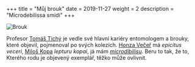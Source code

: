 +++
title = "Můj brouk"
date = 2019-11-27
weight = 2
description = "Microdebilissa smidi"
+++

<base target="_blank">

![Brouk](/images/brouk.jpg "Microdebilissa smidi")


Profesor [Tomáš Tichý](https://homel.vsb.cz/~tic02/) je vedle své hlavní kariéry entomologem a brouky, které objevil, pojmenoval po svých kolezích. [Honza Večeř](https://www.mff.cuni.cz/cs/fakulta/organizacni-struktura/lide?hdl=9010) má *epicitus veceri*, [Miloš Kopa](https://www.mff.cuni.cz/cs/fakulta/organizacni-struktura/lide?hdl=3533) *lepturu kopai*, já mám [*microdibilisu*](http://titan.gbif.fr/sel_genann1.php?numero=39831). Beru to tak, že to, Kterého rodu je objevený exemplář, těžko může ovlivnit.


